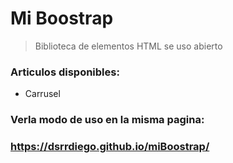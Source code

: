 # Mi Boostrap
> Biblioteca de elementos HTML se uso abierto

### Articulos disponibles:
+ Carrusel
### Verla modo de uso en la misma pagina:
### https://dsrrdiego.github.io/miBoostrap/
